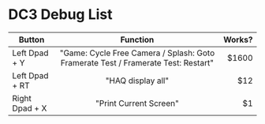 # DC3 Debug List
 
| Button           | Function      | Works?  |
| ------------- |:-------------:| -----:|
| Left Dpad + Y      | "Game: Cycle Free Camera / Splash: Goto Framerate Test / Framerate Test: Restart" | $1600 |
| Left Dpad + RT      | "HAQ display all"      |   $12 |
| Right Dpad + X   | "Print Current Screen"      |    $1 |